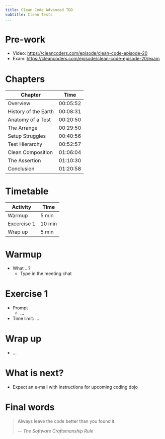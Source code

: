 ```yaml
---
title: Clean Code Advanced TDD
subtitle: Clean Tests
...
```


# Pre-work

- Video: <https://cleancoders.com/episode/clean-code-episode-20>
- Exam: <https://cleancoders.com/episode/clean-code-episode-20/exam>

# Chapters

| Chapter              | Time     |
| -------------------- | -------- |
| Overview             | 00:05:52 |
| History of the Earth | 00:08:31 |
| Anatomy of a Test    | 00:20:50 |
| The Arrange          | 00:29:50 |
| Setup Struggles      | 00:40:56 |
| Test Hierarchy       | 00:52:57 |
| Clean Composition    | 01:06:04 |
| The Assertion        | 01:10:30 |
| Conclusion           | 01:20:58 |

# Timetable

| Activity    | Time   |
| ----------- | ------ |
| Warmup      | 5 min  |
| Excercise 1 | 10 min |
| Wrap up     | 5 min  |

# Warmup

- What ...?
  - Type in the meeting chat

# Exercise 1

- Prompt
  - ...
- Time limit: ...

# Wrap up

- ...

# What is next?

- Expect an e-mail with instructions for upcoming coding dojo

# Final words

> Always leave the code better than you found it.
>
> -- <cite>The Software Craftsmanship Rule</cite>
